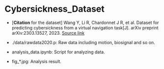 # Cybersickness_Dataset

* [**Citation** for the dataset] Wang Y, Li R, Chardonnet J R, et al. Dataset for predicting cybersickness from a virtual navigation task[J]. arXiv preprint arXiv:2303.13527, 2023. [Source link](https://arxiv.org/abs/2303.13527)

* ./data/rawdata2020.p: Raw data including motion, biosignal and so on.

* analysis_data.ipynb: Script for analyzing data.

* fig_*.jpg: Analysis result.
